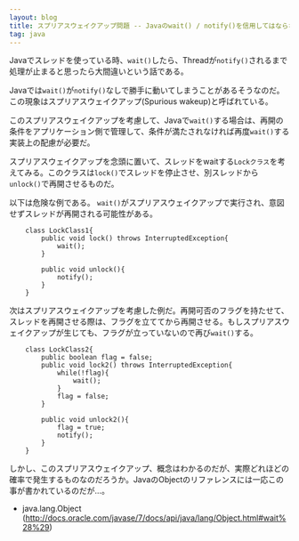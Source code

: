 ```yaml
---
layout: blog
title: スプリアスウェイクアップ問題 -- Javaのwait() / notify()を信用してはならない
tag: java
---
```




Javaでスレッドを使っている時、`wait()`したら、Threadが`notify()`されるまで処理が止まると思ったら大間違いという話である。

Javaでは`wait()`が`notify()`なしで勝手に動いてしまうことがあるそうなのだ。この現象はスプリアスウェイクアップ(Spurious wakeup)と呼ばれている。

このスプリアスウェイクアップを考慮して、Javaで`wait()`する場合は、再開の条件をアプリケーション側で管理して、条件が満たされなければ再度`wait()`する実装上の配慮が必要だ。

スプリアスウェイクアップを念頭に置いて、スレッドをwaitする`Lockクラス`を考えてみる。このクラスは`lock()`でスレッドを停止させ、別スレッドから`unlock()`で再開させるものだ。

以下は危険な例である。
`wait()`がスプリアスウェイクアップで実行され、意図せずスレッドが再開される可能性がある。

~~~~
	class LockClass1{
		public void lock() throws InterruptedException{
			wait();
		}
		
		public void unlock(){
			notify();
		}
	}
~~~~
	
次はスプリアスウェイクアップを考慮した例だ。再開可否のフラグを持たせて、スレッドを再開させる際は、フラグを立ててから再開させる。もしスプリアスウェイクアップが生じても、フラグが立っていないので再び`wait()`する。

~~~~
	class LockClass2{
		public boolean flag = false;
		public void lock2() throws InterruptedException{
			while(!flag){
				wait();
			}
			flag = false;
		}
		
		public void unlock2(){
			flag = true;
			notify();
		}
	}
~~~~

しかし、このスプリアスウェイクアップ、概念はわかるのだが、実際どれほどの確率で発生するものなのだろうか。JavaのObjectのリファレンスには一応この事が書かれているのだが…。

- java.lang.Object (http://docs.oracle.com/javase/7/docs/api/java/lang/Object.html#wait%28%29)
